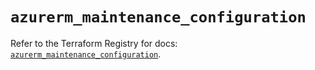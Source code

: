 # `azurerm_maintenance_configuration`

Refer to the Terraform Registry for docs: [`azurerm_maintenance_configuration`](https://registry.terraform.io/providers/hashicorp/azurerm/3.99.0/docs/resources/maintenance_configuration).
